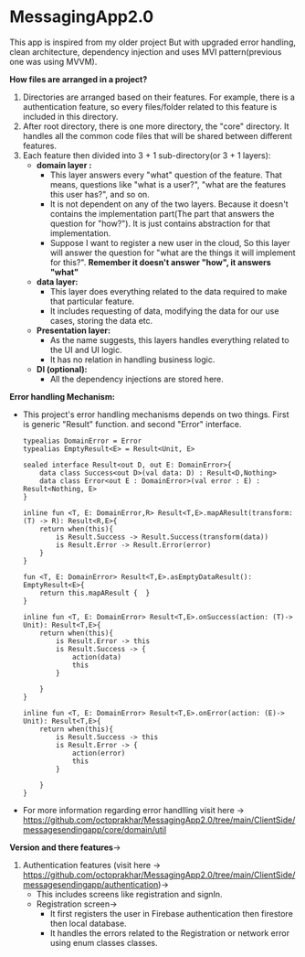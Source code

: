 # MessagingApp2.0
This app is inspired from my older project But with upgraded error handling, clean architecture, dependency injection and uses MVI pattern(previous one was using MVVM).

**How files are arranged in a project?**
1. Directories are arranged based on their features. For example, there is a authentication feature, so every files/folder related to this feature is included in this directory.
2. After root directory, there is one more directory, the "core" directory. It handles all the common code files that will be shared between different features.
3. Each feature then divided into 3 + 1 sub-directory(or 3 + 1 layers):
     * **domain layer :**
         - This layer answers every "what" question of the feature. That means, questions like "what is a user?", "what are the features this user has?", and so on.
         - It is not dependent on any of the two layers. Because it doesn't contains the implementation part(The part that answers the question for "how?"). It is just contains abstraction for that implementation.
         - Suppose I want to register a new user in the cloud, So this layer will answer the question for "what are the things it will implement for this?". **Remember it doesn't answer "how", it answers "what"**
     * **data layer:**
         - This layer does everything related to the data required to make that particular feature.
         - It includes requesting of data, modifying the data for our use cases, storing the data etc.
     * **Presentation layer:**
         - As the name suggests, this layers handles everything related to the UI and UI logic.
         - It has no relation in handling business logic.
     * **DI (optional):**
         - All the dependency injections are stored here.

 **Error handling Mechanism:**
  * This project's error handling mechanisms depends on two things. First is generic "Result" function. and second "Error" interface.
    ```
    typealias DomainError = Error
    typealias EmptyResult<E> = Result<Unit, E>

    sealed interface Result<out D, out E: DomainError>{
        data class Success<out D>(val data: D) : Result<D,Nothing>
        data class Error<out E : DomainError>(val error : E) : Result<Nothing, E>
    }

    inline fun <T, E: DomainError,R> Result<T,E>.mapAResult(transform: (T) -> R): Result<R,E>{
        return when(this){
            is Result.Success -> Result.Success(transform(data))
            is Result.Error -> Result.Error(error)
        }
    }

    fun <T, E: DomainError> Result<T,E>.asEmptyDataResult(): EmptyResult<E>{
        return this.mapAResult {  }
    }

    inline fun <T, E: DomainError> Result<T,E>.onSuccess(action: (T)-> Unit): Result<T,E>{
        return when(this){
            is Result.Error -> this
            is Result.Success -> {
                action(data)
                this
            }

        }
    }

    inline fun <T, E: DomainError> Result<T,E>.onError(action: (E)-> Unit): Result<T,E>{
        return when(this){
            is Result.Success -> this
            is Result.Error -> {
                action(error)
                this
            }

        }
    }
    ```
  * For more information regarding error handlling visit here -> https://github.com/octoprakhar/MessagingApp2.0/tree/main/ClientSide/messagesendingapp/core/domain/util

    
**Version and there features**->
1. Authentication features (visit here -> https://github.com/octoprakhar/MessagingApp2.0/tree/main/ClientSide/messagesendingapp/authentication)->
   * This includes screens like registration and signIn.
   * Registration screen->
       - It first registers the user in Firebase authentication then firestore then local database.
       - It handles the errors related to the Registration or network error using enum classes classes.
         

